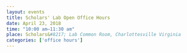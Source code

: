 ```yaml
---
layout: events
title: Scholars' Lab Open Office Hours
date: April 23, 2018
time: "10:00 am–11:30 am"
place: Scholars&#8217; Lab Common Room, Charlottesville Virginia
categories: ['office hours']
---
```

